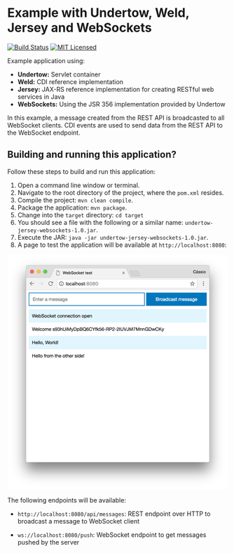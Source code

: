 # Example with Undertow, Weld, Jersey and WebSockets

[![Build Status](https://travis-ci.org/cassiomolin/example-undertow-jersey-websockets.svg?branch=master)](https://travis-ci.org/cassiomolin/example-undertow-jersey-websockets)
[![MIT Licensed](https://img.shields.io/badge/license-MIT-blue.svg)](https://raw.githubusercontent.com/cassiomolin/example-undertow-jersey-websockets/master/LICENSE.txt)

Example application using:

- **Undertow:** Servlet container
- **Weld:** CDI reference implementation
- **Jersey:** JAX-RS reference implementation for creating RESTful web services in Java
- **WebSockets:** Using the JSR 356 implementation provided by Undertow

In this example, a message created from the REST API is broadcasted to all WebSocket clients. CDI events are used to send data from the REST API to the WebSocket endpoint.

## Building and running this application?

Follow these steps to build and run this application:

1. Open a command line window or terminal.
1. Navigate to the root directory of the project, where the `pom.xml` resides.
1. Compile the project: `mvn clean compile`.
1. Package the application: `mvn package`.
1. Change into the `target` directory: `cd target`
1. You should see a file with the following or a similar name: `undertow-jersey-websockets-1.0.jar`.
1. Execute the JAR: `java -jar undertow-jersey-websockets-1.0.jar`.
1. A page to test the application will be available at `http://localhost:8080`:

<img src="src/main/doc/test page.png" width="650">


The following endpoints will be available:

- `http://localhost:8080/api/messages`: REST endpoint over HTTP to broadcast a message to WebSocket client

- `ws://localhost:8080/push`: WebSocket endpoint to get messages pushed by the server
